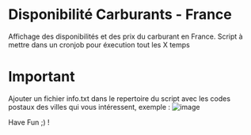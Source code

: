 # Disponibilité Carburants - France
Affichage des disponibilités et des prix du carburant en France.
Script à mettre dans un cronjob pour éxecution tout les X temps

# Important
Ajouter un fichier info.txt dans le repertoire du script avec les codes postaux des villes qui vous intéressent, exemple :
![image](https://user-images.githubusercontent.com/55196216/196695139-ba3666c1-84b5-43b0-b3ef-493e9c728956.png)

Have Fun ;) !
